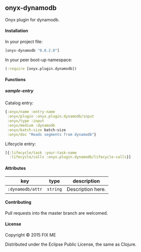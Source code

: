 ## onyx-dynamodb

Onyx plugin for dynamodb.

#### Installation

In your project file:

```clojure
[onyx-dynamodb "0.8.2.0"]
```

In your peer boot-up namespace:

```clojure
(:require [onyx.plugin.dynamodb])
```

#### Functions

##### sample-entry

Catalog entry:

```clojure
{:onyx/name :entry-name
 :onyx/plugin :onyx.plugin.dynamodb/input
 :onyx/type :input
 :onyx/medium :dynamodb
 :onyx/batch-size batch-size
 :onyx/doc "Reads segments from dynamodb"}
```

Lifecycle entry:

```clojure
[{:lifecycle/task :your-task-name
  :lifecycle/calls :onyx.plugin.dynamodb/lifecycle-calls}]
```

#### Attributes

|key                           | type      | description
|------------------------------|-----------|------------
|`:dynamodb/attr`            | `string`  | Description here.

#### Contributing

Pull requests into the master branch are welcomed.

#### License

Copyright © 2015 FIX ME

Distributed under the Eclipse Public License, the same as Clojure.
